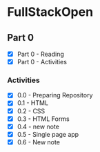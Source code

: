 # FullStackOpen
## Part 0
- [x] Part 0 - Reading
- [x] Part 0 - Activities

### Activities
- [x] 0.0 - Preparing Repository
- [x] 0.1 - HTML
- [x] 0.2 - CSS
- [x] 0.3 - HTML Forms
- [x] 0.4 - new note
- [x] 0.5 - Single page app
- [x] 0.6 - New note
